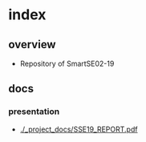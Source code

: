 # index

## overview

- Repository of SmartSE02-19


## docs

### presentation
- [./_project_docs/SSE19_REPORT.pdf](./_project_docs/SSE19_REPORT.pdf)



